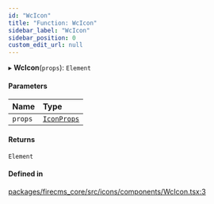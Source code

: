 ```yaml
---
id: "WcIcon"
title: "Function: WcIcon"
sidebar_label: "WcIcon"
sidebar_position: 0
custom_edit_url: null
---
```


▸ **WcIcon**(`props`): `Element`

#### Parameters

| Name | Type |
| :------ | :------ |
| `props` | [`IconProps`](../types/IconProps.md) |

#### Returns

`Element`

#### Defined in

[packages/firecms_core/src/icons/components/WcIcon.tsx:3](https://github.com/FireCMSco/firecms/blob/d45f3739/packages/firecms_core/src/icons/components/WcIcon.tsx#L3)
